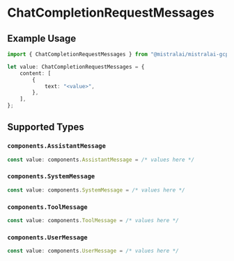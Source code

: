 # ChatCompletionRequestMessages

## Example Usage

```typescript
import { ChatCompletionRequestMessages } from "@mistralai/mistralai-gcp/models/components";

let value: ChatCompletionRequestMessages = {
    content: [
        {
            text: "<value>",
        },
    ],
};
```

## Supported Types

### `components.AssistantMessage`

```typescript
const value: components.AssistantMessage = /* values here */
```

### `components.SystemMessage`

```typescript
const value: components.SystemMessage = /* values here */
```

### `components.ToolMessage`

```typescript
const value: components.ToolMessage = /* values here */
```

### `components.UserMessage`

```typescript
const value: components.UserMessage = /* values here */
```

